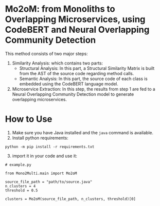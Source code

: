 # Mo2oM: from Monoliths to Overlapping Microservices, using CodeBERT and Neural Overlapping Community Detection

This method consists of two major steps:
1. Similarity Analysis: which contains two parts:
    - Structural Analysis: In this part, a Structural Similarity Matrix is built from the AST of the source code regarding method calls.
    - Semantic Analysis: In this part, the source code of each class is embedded using the CodeBERT language model.
2. Microservice Extraction: In this step, the results from step 1 are fed to a Neural Overlapping Community Detection model to generate overlapping microservices.


# How to Use

1. Make sure you have Java installed and the `java` command is available.
2. Install python requirements:
```
python -m pip install -r requirements.txt
```
3. import it in your code and use it:
```
# example.py

from Mono2Multi.main import Mo2oM

source_file_path = "path/to/source.java"
n_clusters = 4
threshold = 0.5

clusters = Mo2oM(source_file_path, n_clusters, threshold)[0]

```
